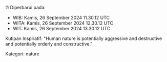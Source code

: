 ⏰ Diperbarui pada:
- WIB: Kamis, 26 September 2024 11.30.12 UTC
- WITA: Kamis, 26 September 2024 12.30.12 UTC
- WIT: Kamis, 26 September 2024 13.30.12 UTC

Kutipan Inspiratif:
"Human nature is potentially aggressive and destructive and potentially orderly and constructive."


Kategori: nature

